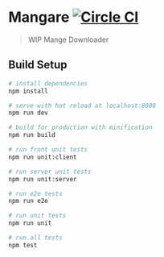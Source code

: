 # Mangare [![Circle CI](https://circleci.com/gh/posva/mangare.svg?style=svg)](https://circleci.com/gh/posva/mangare)

> WIP Mange Downloader

## Build Setup

``` bash
# install dependencies
npm install

# serve with hot reload at localhost:8080
npm run dev

# build for production with minification
npm run build

# run front unit tests
npm run unit:client

# run server unit tests
npm run unit:server

# run e2e tests
npm run e2e

# run unit tests
npm run unit

# run all tests
npm test
```

